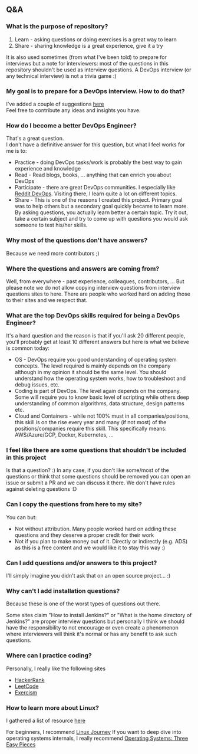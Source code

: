 ## Q&A

### What is the purpose of repository?

1. Learn - asking questions or doing exercises is a great way to learn
2. Share - sharing knowledge is a great experience, give it a try

It is also used sometimes (from what I've been told) to prepare for interviews but a note for interviewers: most of the questions in this repository shouldn't be used as interview questions. A DevOps interview (or any technical interview) is not a trivia game :)

### My goal is to prepare for a DevOps interview. How to do that?

I've added a couple of suggestions [here](prepare_for_interview.md)<br>
Feel free to contribute any ideas and insights you have.

### How do I become a better DevOps Engineer?

That's a great question.<br>
I don't have a definitive answer for this question, but what I feel works for me is to:

  * Practice - doing DevOps tasks/work is probably the best way to gain experience and knowledge
  * Read - Read blogs, books, ... anything that can enrich you about DevOps
  * Participate - there are great DevOps communities. I especially like [Reddit DevOps](https://www.reddit.com/r/devops). Visiting there, I learn quite a lot on different topics.
  * Share - This is one of the reasons I created this project. Primary goal was to help others but a secondary goal quickly became to learn more. By asking questions, you actually learn better a certain topic. Try it out, take a certain subject and try to come up with questions you would ask someone to test his/her skills.

### Why most of the questions don't have answers?

Because we need more contributors ;)

### Where the questions and answers are coming from?

Well, from everywhere - past experience, colleagues, contributors, ... But please note we do not allow copying interview questions from interview questions sites to here. There are people who worked hard on adding those to their sites and we respect that.

### What are the top DevOps skills required for being a DevOps Engineer?

It's a hard question and the reason is that if you'll ask 20 different people, you'll probably get at least 10 different answers but here is what we believe is common today:

* OS - DevOps require you good understanding of operating system concepts. The level required is mainly depends on the company although in my opinion it should be the same level. You should understand how the operating system works, how to troubleshoot and debug issues, etc.
* Coding is part of DevOps. The level again depends on the company. Some will require you to know basic level of scripting while others deep understanding of common algorithms, data structure, design patterns etc.
* Cloud and Containers - while not 100% must in all companies/positions, this skill is on the rise every year and many (if not most) of the positions/companies require this skill. This specifically means: AWS/Azure/GCP, Docker, Kubernetes, ...

### I feel like there are some questions that shouldn't be included in this project

Is that a question? :)
In any case, if you don't like some/most of the questions or think that some questions should be removed you can open an issue or submit a PR and we can discuss it there. We don't have rules against deleting questions :D

### Can I copy the questions from here to my site?

You can but:

* Not without attribution. Many people worked hard on adding these questions and they deserve a proper credit for their work
* Not if you plan to make money out of it. Directly or indirectly (e.g. ADS) as this is a free content and we would like it to stay this way :)

### Can I add questions and/or answers to this project?

I'll simply imagine you didn't ask that on an open source project... :)

### Why can't I add installation questions?

Because these is one of the worst types of questions out there.

Some sites claim "How to install Jenkins?" or "What is the home directory of Jenkins?" are proper interview questions but personally I think we should have the responsibility to not encourage or even create a phenomenon where interviewers will think it's normal or has any benefit to ask such questions.

### Where can I practice coding?

Personally, I really like the following sites

* [HackerRank](https://www.hackerrank.com)
* [LeetCode](https://leetcode.com)
* [Exercism](https://exercism.io)

### How to learn more about Linux?

I gathered a list of resource [here](https://dev.to/abregman/collection-of-linux-resources-3nhk)

For beginners, I recommend [Linux Journey](https://linuxjourney.com)
If you want to deep dive into operating systems internals, I really recommend [Operating Systems: Three Easy Pieces](http://pages.cs.wisc.edu/~remzi/OSTEP)
